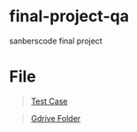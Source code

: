 # final-project-qa
sanberscode final project

# File 

> [Test Case](https://docs.google.com/spreadsheets/d/1uhBEBJ7soUYe2PmfBGR71Qb5tk56AP-Zo2PgCUamt6I/edit?usp=sharing)

> [Gdrive Folder](https://drive.google.com/drive/folders/10kZgyC3_BF099UO56I7vOyjORqum_bv6?usp=sharing)
